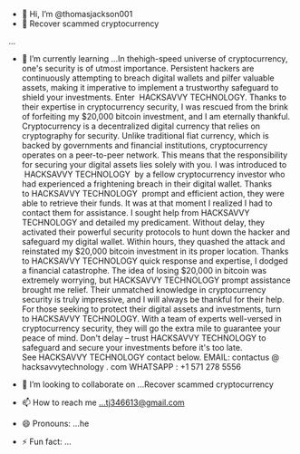 - 👋 Hi, I’m @thomasjackson001
- 👀 Recover scammed cryptocurrency

...
- 🌱 I’m currently learning ...In thehigh-speed universe of cryptocurrency, one's security is of utmost importance. Persistent hackers are continuously attempting to breach digital wallets and pilfer valuable assets, making it imperative to implement a trustworthy safeguard to shield your investments. Enter  HACKSAVVY TECHNOLOGY. Thanks to their expertise in cryptocurrency security, I was rescued from the brink of forfeiting my $20,000 bitcoin investment, and I am eternally thankful. Cryptocurrency is a decentralized digital currency that relies on cryptography for security. Unlike traditional fiat currency, which is backed by governments and financial institutions, cryptocurrency operates on a peer-to-peer network. This means that the responsibility for securing your digital assets lies solely with you. I was introduced to   HACKSAVVY TECHNOLOGY  by a fellow cryptocurrency investor who had experienced a frightening breach in their digital wallet. Thanks to HACKSAVVY TECHNOLOGY  prompt and efficient action, they were able to retrieve their funds. It was at that moment I realized I had to contact them for assistance. I sought help from HACKSAVVY TECHNOLOGY and detailed my predicament. Without delay, they activated their powerful security protocols to hunt down the hacker and safeguard my digital wallet. Within hours, they quashed the attack and reinstated my $20,000 bitcoin investment in its proper location. Thanks to HACKSAVVY TECHNOLOGY quick response and expertise, I dodged a financial catastrophe. The idea of losing $20,000 in bitcoin was extremely worrying, but HACKSAVVY TECHNOLOGY prompt assistance brought me relief. Their unmatched knowledge in cryptocurrency security is truly impressive, and I will always be thankful for their help. For those seeking to protect their digital assets and investments, turn to HACKSAVVY TECHNOLOGY. With a team of experts well-versed in cryptocurrency security, they will go the extra mile to guarantee your peace of mind. Don't delay – trust HACKSAVVY TECHNOLOGY to safeguard and secure your investments before it's too late. See HACKSAVVY TECHNOLOGY contact below.
EMAIL: contactus @ hacksavvytechnology . com
WHATSAPP : +1 571 278 5556
- 💞️ I’m looking to collaborate on ...Recover scammed cryptocurrency

- 📫 How to reach me ...tj346613@gmail.com 
- 😄 Pronouns: ...he
- ⚡ Fun fact: ...

<!---
thomasjackson001/thomasjackson001 is a ✨ special ✨ repository because its `README.md` (this file) appears on your GitHub profile.
You can click the Preview link to take a look at your changes.
--->
